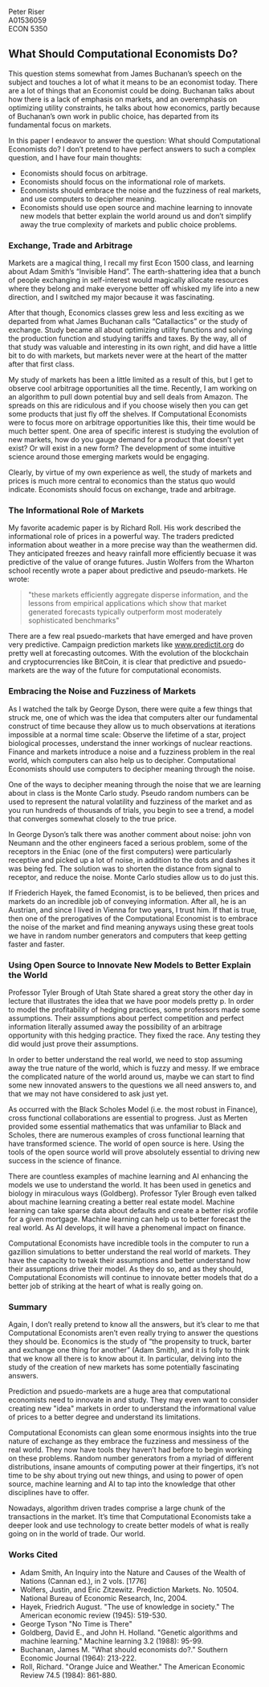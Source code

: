 
Peter Riser <br>
A01536059 <br>
ECON 5350
## What Should Computational Economists Do?

This question stems somewhat from James Buchanan’s speech on the subject and touches a lot of what it means to be an economist today. There are a lot of things that an Economist could be doing. Buchanan talks about how there is a lack of emphasis on markets, and an overemphasis on optimizing utility constraints, he talks about how economics, partly because of Buchanan’s own work in public choice, has departed from its fundamental focus on markets.

In this paper I endeavor to answer the question: What should Computational Economists do? I don’t pretend to have perfect answers to such a complex question, and I have four main thoughts: 

-  Economists should focus on arbitrage.
-  Economists should focus on the informational role of markets.
-  Economists should embrace the noise and the fuzziness of real markets, and use computers to decipher meaning. 
-  Economists should use open source and machine learning to innovate new models that better explain the world around us and don’t simplify away the true complexity of markets and public choice problems.

### Exchange, Trade and Arbitrage

Markets are a magical thing, I recall my first Econ 1500 class, and learning about Adam Smith’s “Invisible Hand”. The earth-shattering idea that a bunch of people exchanging in self-interest would magically allocate resources where they belong and make everyone better off whisked my life into a new direction, and I switched my major because it was fascinating. 

After that though, Economics classes grew less and less exciting as we departed from what James Buchanan calls “Catallactics” or the study of exchange. Study became all about optimizing utility functions and solving the production function and studying tariffs and taxes. By the way, all of that study was valuable and interesting in its own right, and did have a little bit to do with markets, but markets never were at the heart of the matter after that first class. 

My study of markets has been a little limited as a result of this, but I get to observe cool arbitrage opportunities all the time. Recently, I am working on an algorithm to pull down potential buy and sell deals from Amazon. The spreads on this are ridiculous and if you choose wisely then you can get some products that just fly off the shelves. If Computational Economists were to focus more on arbitrage opportunities like this, their time would be much better spent. One area of specific interest is studying the evolution of new markets, how do you gauge demand for a product that doesn’t yet exist? Or will exist in a new form? The development of some intuitive science around those emerging markets would be engaging.

Clearly, by virtue of my own experience as well, the study of markets and prices is much more central to economics than the status quo would indicate. Economists should focus on exchange, trade and arbitrage.

### The Informational Role of Markets

My favorite academic paper is by Richard Roll. His work described the informational role of prices in a powerful way. The traders predicted information about weather in a more precise way than the weathermen did. They anticipated freezes and heavy rainfall more efficiently becuase it was predictive of the value of orange futures. Justin Wolfers from the Wharton school recently wrote a paper about predictive and pseudo-markets. He wrote:

> "these markets efficiently aggregate disperse information, and the lessons from empirical applications which show that market generated forecasts typically outperform most moderately sophisticated benchmarks"

There are a few real psuedo-markets that have emerged and have proven very predictive. Campaign prediction markets like www.predictit.org do pretty well at forecasting outcomes. With the evolution of the blockchain and cryptocurrencies like BitCoin, it is clear that predictive and psuedo-markets are the way of the future for computational economists.

### Embracing the Noise and Fuzziness of Markets
As I watched the talk by George Dyson, there were quite a few things that struck me, one of which was the idea that computers alter our fundamental construct of time because they allow us to much observations at iterations impossible at a normal time scale: Observe the lifetime of a star, project biological processes, understand the inner workings of nuclear reactions. Finance and markets introduce a noise and a fuzziness problem in the real world, which computers can also help us to decipher. Computational Economists should use computers to decipher meaning through the noise.

One of the ways to decipher meaning through the noise that we are learning about in class is the Monte Carlo study. Pseudo random numbers can be used to represent the natural volatility and fuzziness of the market and as you run hundreds of thousands of trials, you begin to see a trend, a model that converges somewhat closely to the true price.

In George Dyson’s talk there was another comment about noise: john von Neumann and the other engineers faced a serious problem, some of the receptors in the Eniac (one of the first computers) were particularly receptive and picked up a lot of noise, in addition to the dots and dashes it was being fed. The solution was to shorten the distance from signal to receptor, and reduce the noise. Monte Carlo studies allow us to do just this.

If Friederich Hayek, the famed Economist, is to be believed, then prices and markets do an incredible job of conveying information. After all, he is an Austrian, and since I lived in Vienna for two years, I trust him. If that is true, then one of the prerogatives of the Computational Economist is to embrace the noise of the market and find meaning anyways using these great tools we have in random number generators and computers that keep getting  faster and faster.

### Using Open Source to Innovate New Models to Better Explain the World
Professor Tyler Brough of Utah State shared a great story the other day in lecture that illustrates the idea that we have poor models pretty p. In order to model the profitability of hedging practices, some professors made some assumptions. Their assumptions about perfect competition and perfect information literally assumed away the possibility of an arbitrage opportunity with this hedging practice. They fixed the race. Any testing they did would just prove their assumptions.

In order to better understand the real world, we need to stop assuming away the true nature of the world, which is fuzzy and messy. If we embrace the complicated nature of the world around us, maybe we can start to find some new innovated answers to the questions we all need answers to, and that we may not have considered to ask just yet.

As occurred with the Black Scholes Model (i.e. the most robust in Finance), cross functional collaborations are essential to progress. Just as Merten provided some essential mathematics that was unfamiliar to Black and Scholes, there are numerous examples of cross functional learning that have transformed science. The world of open source is here. Using the tools of the open source world will prove absolutely essential to driving new success in the science of finance.

There are countless examples of machine learning and AI enhancing the models we use to understand the world. It has been used in genetics and biology in miraculous ways (Goldberg). Professor Tyler Brough even talked about machine learning creating a better real estate model. Machine learning can take sparse data about defaults and create a better risk profile for a given mortgage. Machine learning can help us to better forecast the real world. As AI develops, it will have a phenomenal impact on finance.

Computational Economists have incredible tools in the computer to run a gazillion simulations to better understand the real world of markets. They have the capacity to tweak their assumptions and better understand how their assumptions drive their model. As they do so, and as they should, Computational Economists will continue to innovate better models that do a better job of striking at the heart of what is really going on.

### Summary
Again, I don’t really pretend to know all the answers, but it’s clear to me that Computational Economists aren’t even really trying to answer the questions they should be. Economics is the study of “the propensity to truck, barter and exchange one thing for another” (Adam Smith), and it is folly to think that we know all there is to know about it. In particular, delving into the study of the creation of new markets has some potentially fascinating answers.

Prediction and psuedo-markets are a huge area that computational economists need to innovate in and study. They may even want to consider creating new "idea" markets in order to understand the informational value of prices to a better degree and understand its limitations.

Computational Economists can glean some enormous insights into the true nature of exchange as they embrace the fuzziness and messiness of the real world. They now have tools they haven’t had before to begin working on these problems. Random number generators from a myriad of different distributions, insane amounts of computing power at their fingertips, it’s not time to be shy about trying out new things, and using to power of open source, machine learning and AI to tap into the knowledge that other disciplines have to offer. 

Nowadays, algorithm driven trades comprise a large chunk of the transactions in the market. It’s time that Computational Economists take a deeper look and use technology to create better models of what is really going on in the world of trade. Our world. 

### Works Cited

- Adam Smith, An Inquiry into the Nature and Causes of the Wealth of Nations (Cannan ed.), in 2 vols. [1776] <br>
- Wolfers, Justin, and Eric Zitzewitz. Prediction Markets. No. 10504. National Bureau of Economic Research, Inc, 2004. <br>
- Hayek, Friedrich August. "The use of knowledge in society." The American economic review (1945): 519-530. <br>
- George Tyson "No Time is There" <br>
- Goldberg, David E., and John H. Holland. "Genetic algorithms and machine learning." Machine learning 3.2 (1988): 95-99. <br>
- Buchanan, James M. "What should economists do?." Southern Economic Journal (1964): 213-222. <br>
- Roll, Richard. "Orange Juice and Weather." The American Economic Review 74.5 (1984): 861-880.
